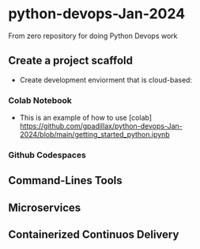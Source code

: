 # python-devops-Jan-2024
From zero repository for doing Python Devops work


## Create a project scaffold

* Create development enviorment that is cloud-based:  

### Colab Notebook

* This is an example of how to use [colab] https://github.com/gpadillax/python-devops-Jan-2024/blob/main/getting_started_python.ipynb

### Github Codespaces


## Command-Lines Tools

## Microservices

## Containerized Continuos Delivery
